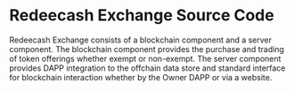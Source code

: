 # Redeecash Exchange Source Code

Redeecash Exchange consists of a blockchain component and a server component. The blockchain component provides the purchase and trading of token offerings whether exempt or non-exempt. The server component provides DAPP integration to the offchain data store and standard interface for blockchain interaction whether by the Owner DAPP or via a website.
